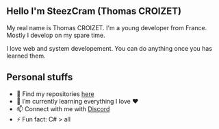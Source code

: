 ## Hello I'm SteezCram (Thomas CROIZET)

My real name is Thomas CROIZET. I'm a young developer from France. Mostly I develop on my spare time.

I love web and system developement. You can do anything once you has learned them.

## Personal stuffs
- 🔭 Find my repositories [here](https://github.com/SteezCram?tab=repositories)
- 🌱 I’m currently learning everything I love ❤️
- 📫 Connect with me with [Discord](https://discord.com/users/125604255112364032)
- ⚡ Fun fact: C# > all

<!--
**SteezCram/SteezCram** is a ✨ _special_ ✨ repository because its `README.md` (this file) appears on your GitHub profile.

Here are some ideas to get you started:

- 🔭 I’m currently working on ...
- 🌱 I’m currently learning ...
- 👯 I’m looking to collaborate on ...
- 🤔 I’m looking for help with ...
- 💬 Ask me about ...
- 📫 How to reach me: ...
- 😄 Pronouns: ...
- ⚡ Fun fact: ...
-->

